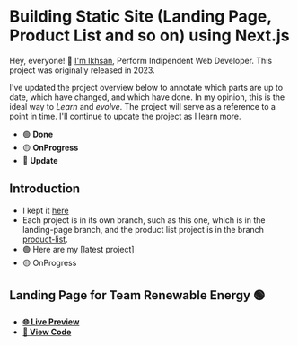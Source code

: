 # Building Static Site (Landing Page, Product List and so on) using Next.js

Hey, everyone! 👋 [I'm Ikhsan](https://nashkispace.gitlab.io/), Perform Indipendent Web Developer. This project was originally released in 2023.

I've updated the project overview below to annotate which parts are up to date, which have changed, and which have done. In my opinion, this is the ideal way to _Learn_ and _evolve_. The project will serve as a reference to a point in time. I'll continue to update the project as I learn more.

- 🟢 **Done**
- 🟡 **OnProgress**
- 🔵 **Update**

## Introduction

- I kept it [here](https://nashkispace.vercel.app/)
- Each project is in its own branch, such as this one, which is in the landing-page branch, and the product list project is in the branch [product-list](https://github.com/nashkispace/NS-StaticSite/tree/main).
- 🟢 Here are my [latest project]
- 🟡 OnProgress

## Landing Page for Team Renewable Energy 🟢

- [**🌐 Live Preview**](https://nashkispace.vercel.app/)
- [**👀 View Code**](https://github.com/nashkispace/NS-LandingPage/tree/landing-page)
